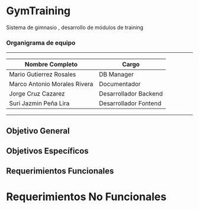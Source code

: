 # GymTraining
Sistema de gimnasio , desarrollo de módulos de training

### Organigrama de equipo
______________________________________________________
| Nombre Completo              | Cargo                | 
|------------------------------|----------------------|
| Mario Gutierrez Rosales      | DB Manager           |                     
| Marco Antonio Morales Rivera | Documentador         |                        
| Jorge Cruz Cazarez           | Desarrollador Backend|                        
| Suri Jazmin Peña Lira        | Desarrollador Fontend|
______________________________________________________                        

## Objetivo General

## Objetivos Específicos

## Requerimientos Funcionales

# Requerimientos No Funcionales



 